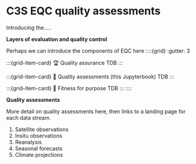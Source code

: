 # C3S EQC quality assessments

Introducing the.....

**Layers of evaluation and quality control**

Perhaps we can introduce the components of EQC here
::::{grid}
:gutter: 3

:::{grid-item-card} 🏆 Quality assurance
TDB
:::

:::{grid-item-card} 🧭 Quality assessments (this Jupyterbook)
TDB
:::

:::{grid-item-card} 🤲 Fitness for purpose
TDB
:::
::::

**Quality assessments**

More detail on quality assessments here, then links to a landing page for each data stream.

1. Satellite observations
2. Insitu observations
3. Reanalysis
4. Seasonal forecasts
5. Climate projections


